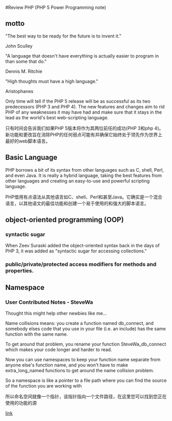 #Review PHP (PHP 5 Power Programming note)

## motto
  "The best way to be ready for the future is to invent it."

  John Sculley
  
  "A language that doesn't have everything is actually easier to program in than some that do."

  Dennis M. Ritchie
  
  "High thoughts must have a high language."

   Aristophanes

Only time will tell if the PHP 5 release will be as successful as its two predecessors (PHP 3 and PHP 4). The new features and changes aim to rid PHP of any weaknesses it may have had and make sure that it stays in the lead as the world's best web-scripting language.

只有时间会告诉我们如果PHP 5版本将作为其两位前任的成功(PHP 3和php 4)。新功能和更改旨在消除PHP的任何弱点可能有并确保它始终处于领先作为世界上最好的web脚本语言。

## Basic Language
PHP borrows a bit of its syntax from other languages such as C, shell, Perl, and even Java. It is really a hybrid language, taking the best features from other languages and creating an easy-to-use and powerful scripting language.

PHP借用有点语法从其他语言如C、shell、Perl和甚至Java。它确实是一个混合语言，以其他语文的最佳功能和创建一个易于使用的和强大的脚本语言。

## object-oriented programming (OOP)
### syntactic sugar
When Zeev Suraski added the object-oriented syntax back in the days of PHP 3, it was added as "syntactic sugar for accessing collections." 
### public/private/protected access modifiers for methods and properties.


## Namespace

### User Contributed Notes - SteveWa 
Thought this might help other newbies like me...

Name collisions means: 
you create a function named db_connect, and somebody elses code that you use in your file (i.e. an include) has the same function with the same name.

To get around that problem, you rename your function SteveWa_db_connect  which makes your code longer and harder to read.

Now you can use namespaces to keep your function name separate from anyone else's function name, and you won't have to make extra_long_named functions to get around the name collision problem.

So a namespace is like a pointer to a file path where you can find the source of the function you are working with

所以命名空间就像一个指针，该指针指向一个文件路径，在这里您可以找到您正在使用的功能的源

[link](http://php.net/manual/en/language.namespaces.rationale.php#102662)
